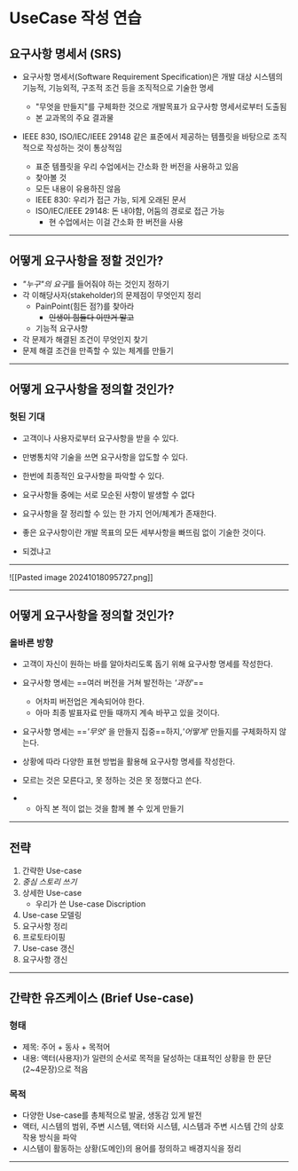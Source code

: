 # UseCase 작성 연습
## 요구사항 명세서 (SRS)
- 요구사항 명세서(Software Requirement Specification)은 개발 대상 시스템의 기능적, 기능외적, 구조적 조건 등을 조직적으로 기술한 명세
	- "무엇을 만들지"를 구체화한 것으로 개발목표가 요구사항 명세서로부터 도출됨
	- 본 교과목의 주요 결과물

- IEEE 830, ISO/IEC/IEEE 29148 같은 표준에서 제공하는 템플릿을 바탕으로 조직적으로 작성하는 것이 통상적임
	- 표준 템플릿을 우리 수업에서는 간소화 한 버전을 사용하고 있음
	- 찾아볼 것
	- 모든 내용이 유용하진 않음 
	- IEEE 830: 우리가 접근 가능, 되게 오래된 문서
	- ISO/IEC/IEEE 29148: 돈 내야함, 어둠의 경로로 접근 가능
		- 현 수업에서는 이걸 간소화 한 버전을 사용

---
## 어떻게 요구사항을 정할 것인가?
- *"누구"의 요구*를 들어줘야 하는 것인지 정하기
- 각 이해당사자(stakeholder)의 문제점이 무엇인지 정리
	- PainPoint(힘든 점?)를 찾아라
		- ~~인생이 힘들다 이딴거 말고~~
	- 기능적 요구사항
- 각 문제가 해결된 조건이 무엇인지 찾기
- 문제 해결 조건을 만족할 수 있는 체계를 만들기

---
## 어떻게 요구사항을 정의할 것인가?
### 헛된 기대
- 고객이나 사용자로부터 요구사항을 받을 수 있다.
- 만병통치약 기술을 쓰면 요구사항을 압도할 수 있다.
- 한번에 최종적인 요구사항을 파악할 수 있다.
- 요구사항들 중에는 서로 모순된 사항이 발생할 수 없다 
- 요구사항을 잘 정리할 수 있는 한 가지 언어/체계가 존재한다.
- 좋은 요구사항이란 개발 목표의 모든 세부사항을 빠뜨림 없이 기술한 것이다.

- 되겠냐고

---
![[Pasted image 20241018095727.png]]

---
## 어떻게 요구사항을 정의할 것인가?
### 올바른 방향
- 고객이 자신이 원하는 바를 알아차리도록 돕기 위해 요구사항 명세를 작성한다.

- 요구사항 명세는 ==여러 버전을 거쳐 발전하는 *'과정'*==
	- 어차피 버전업은 계속되어야 한다.
	- 아마 최종 발표자료 만들 때까지 계속 바꾸고 있을 것이다.

- 요구사항 명세는 ==*'무엇'* 을 만들지 집중==하지,*'어떻게'* 만들지를 구체화하지 않는다. 

- 상황에 따라 다양한 표현 방법을 활용해 요구사항 명세를 작성한다.

- 모르는 것은 모른다고, 못 정하는 것은 못 정했다고 쓴다.

- + 아직 본 적이 없는 것을 함께 볼 수 있게 만들기

---
## 전략
1. 간략한 Use-case
2. *중심 스토리 쓰기*
3. 상세한 Use-case
	- 우리가 쓴 Use-case Discription
1. Use-case 모델링
2. 요구사항 정리
3. 프로토타이핑
4. Use-case 갱신
5. 요구사항 갱신

---
## 간략한 유즈케이스 (Brief Use-case)
### 형태
- 제목: 주어 + 동사 + 목적어 
- 내용: 액터(사용자)가 일련의 순서로 목적을 달성하는 대표적인 상황을 한 문단(2~4문장)으로 적음

### 목적
- 다양한 Use-case를 총체적으로 발굴, 생동감 있게 발전
- 액터, 시스템의 범위, 주변 시스템, 액터와 시스템, 시스템과 주변 시스템 간의 상호작용 방식을 파악
- 시스템이 활동하는 상황(도메인)의 용어를 정의하고 배경지식을 정리

---

